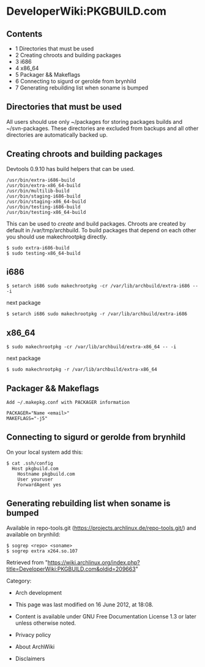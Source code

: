 DeveloperWiki:PKGBUILD.com
==========================

Contents
--------

-   1 Directories that must be used
-   2 Creating chroots and building packages
-   3 i686
-   4 x86_64
-   5 Packager && Makeflags
-   6 Connecting to sigurd or gerolde from brynhild
-   7 Generating rebuilding list when soname is bumped

Directories that must be used
-----------------------------

All users should use only ~/packages for storing packages builds and
~/svn-packages. These directories are excluded from backups and all
other directories are automatically backed up.

Creating chroots and building packages
--------------------------------------

Devtools 0.9.10 has build helpers that can be used.

    /usr/bin/extra-i686-build
    /usr/bin/extra-x86_64-build
    /usr/bin/multilib-build
    /usr/bin/staging-i686-build
    /usr/bin/staging-x86_64-build
    /usr/bin/testing-i686-build
    /usr/bin/testing-x86_64-build

This can be used to _create_ and build packages. Chroots are created by
default in /var/tmp/archbuild. To build packages that depend on each
other you should use makechrootpkg directly.

    $ sudo extra-i686-build
    $ sudo testing-x86_64-build

i686
----

    $ setarch i686 sudo makechrootpkg -cr /var/lib/archbuild/extra-i686 -- -i

next package

    $ setarch i686 sudo makechrootpkg -r /var/lib/archbuild/extra-i686

x86_64
------

    $ sudo makechrootpkg -cr /var/lib/archbuild/extra-x86_64 -- -i

next package

    $ sudo makechrootpkg -r /var/lib/archbuild/extra-x86_64

Packager && Makeflags
---------------------

    Add ~/.makepkg.conf with PACKAGER information

    PACKAGER="Name <email>"
    MAKEFLAGS="-j5"

Connecting to sigurd or gerolde from brynhild
---------------------------------------------

On your local system add this:

    $ cat .ssh/config
      Host pkgbuild.com
        Hostname pkgbuild.com
        User youruser
        ForwardAgent yes

Generating rebuilding list when soname is bumped
------------------------------------------------

Available in repo-tools.git
(https://projects.archlinux.de/repo-tools.git/) and available on
brynhild:

    $ sogrep <repo> <soname>
    $ sogrep extra x264.so.107

Retrieved from
"https://wiki.archlinux.org/index.php?title=DeveloperWiki:PKGBUILD.com&oldid=209663"

Category:

-   Arch development

-   This page was last modified on 16 June 2012, at 18:08.
-   Content is available under GNU Free Documentation License 1.3 or
    later unless otherwise noted.
-   Privacy policy
-   About ArchWiki
-   Disclaimers
